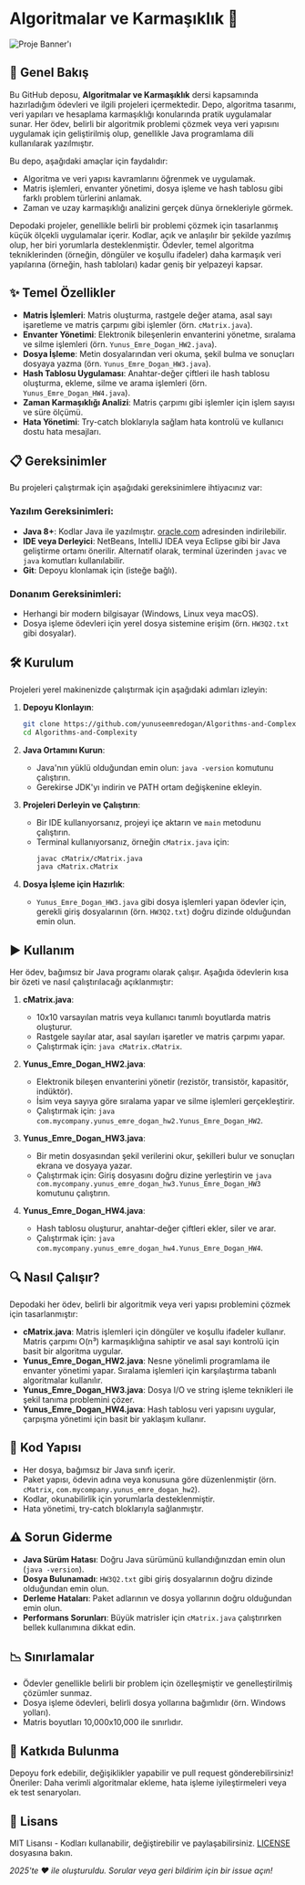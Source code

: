 # Algoritmalar ve Karmaşıklık 🚀

![Proje Banner'ı](https://github.com/yunuseemredogan/screenshots-.gitkeep/blob/main/algorithms-complexity.png)

## 📖 Genel Bakış
Bu GitHub deposu, **Algoritmalar ve Karmaşıklık** dersi kapsamında hazırladığım ödevleri ve ilgili projeleri içermektedir. Depo, algoritma tasarımı, veri yapıları ve hesaplama karmaşıklığı konularında pratik uygulamalar sunar. Her ödev, belirli bir algoritmik problemi çözmek veya veri yapısını uygulamak için geliştirilmiş olup, genellikle Java programlama dili kullanılarak yazılmıştır.

Bu depo, aşağıdaki amaçlar için faydalıdır:
- Algoritma ve veri yapısı kavramlarını öğrenmek ve uygulamak.
- Matris işlemleri, envanter yönetimi, dosya işleme ve hash tablosu gibi farklı problem türlerini anlamak.
- Zaman ve uzay karmaşıklığı analizini gerçek dünya örnekleriyle görmek.

Depodaki projeler, genellikle belirli bir problemi çözmek için tasarlanmış küçük ölçekli uygulamalar içerir. Kodlar, açık ve anlaşılır bir şekilde yazılmış olup, her biri yorumlarla desteklenmiştir. Ödevler, temel algoritma tekniklerinden (örneğin, döngüler ve koşullu ifadeler) daha karmaşık veri yapılarına (örneğin, hash tabloları) kadar geniş bir yelpazeyi kapsar.

## ✨ Temel Özellikler
- **Matris İşlemleri**: Matris oluşturma, rastgele değer atama, asal sayı işaretleme ve matris çarpımı gibi işlemler (örn. `cMatrix.java`).
- **Envanter Yönetimi**: Elektronik bileşenlerin envanterini yönetme, sıralama ve silme işlemleri (örn. `Yunus_Emre_Dogan_HW2.java`).
- **Dosya İşleme**: Metin dosyalarından veri okuma, şekil bulma ve sonuçları dosyaya yazma (örn. `Yunus_Emre_Dogan_HW3.java`).
- **Hash Tablosu Uygulaması**: Anahtar-değer çiftleri ile hash tablosu oluşturma, ekleme, silme ve arama işlemleri (örn. `Yunus_Emre_Dogan_HW4.java`).
- **Zaman Karmaşıklığı Analizi**: Matris çarpımı gibi işlemler için işlem sayısı ve süre ölçümü.
- **Hata Yönetimi**: Try-catch bloklarıyla sağlam hata kontrolü ve kullanıcı dostu hata mesajları.

## 📋 Gereksinimler
Bu projeleri çalıştırmak için aşağıdaki gereksinimlere ihtiyacınız var:

### Yazılım Gereksinimleri:
- **Java 8+**: Kodlar Java ile yazılmıştır. [oracle.com](https://www.oracle.com/java/technologies/javase-downloads.html) adresinden indirilebilir.
- **IDE veya Derleyici**: NetBeans, IntelliJ IDEA veya Eclipse gibi bir Java geliştirme ortamı önerilir. Alternatif olarak, terminal üzerinden `javac` ve `java` komutları kullanılabilir.
- **Git**: Depoyu klonlamak için (isteğe bağlı).

### Donanım Gereksinimleri:
- Herhangi bir modern bilgisayar (Windows, Linux veya macOS).
- Dosya işleme ödevleri için yerel dosya sistemine erişim (örn. `HW3Q2.txt` gibi dosyalar).

## 🛠️ Kurulum
Projeleri yerel makinenizde çalıştırmak için aşağıdaki adımları izleyin:

1. **Depoyu Klonlayın**:
   ```bash
   git clone https://github.com/yunuseemredogan/Algorithms-and-Complexity.git
   cd Algorithms-and-Complexity
   ```

2. **Java Ortamını Kurun**:
   - Java'nın yüklü olduğundan emin olun: `java -version` komutunu çalıştırın.
   - Gerekirse JDK'yı indirin ve PATH ortam değişkenine ekleyin.

3. **Projeleri Derleyin ve Çalıştırın**:
   - Bir IDE kullanıyorsanız, projeyi içe aktarın ve `main` metodunu çalıştırın.
   - Terminal kullanıyorsanız, örneğin `cMatrix.java` için:
     ```bash
     javac cMatrix/cMatrix.java
     java cMatrix.cMatrix
     ```

4. **Dosya İşleme için Hazırlık**:
   - `Yunus_Emre_Dogan_HW3.java` gibi dosya işlemleri yapan ödevler için, gerekli giriş dosyalarının (örn. `HW3Q2.txt`) doğru dizinde olduğundan emin olun.

## ▶️ Kullanım
Her ödev, bağımsız bir Java programı olarak çalışır. Aşağıda ödevlerin kısa bir özeti ve nasıl çalıştırılacağı açıklanmıştır:

1. **cMatrix.java**:
   - 10x10 varsayılan matris veya kullanıcı tanımlı boyutlarda matris oluşturur.
   - Rastgele sayılar atar, asal sayıları işaretler ve matris çarpımı yapar.
   - Çalıştırmak için: `java cMatrix.cMatrix`.

2. **Yunus_Emre_Dogan_HW2.java**:
   - Elektronik bileşen envanterini yönetir (rezistör, transistör, kapasitör, indüktör).
   - İsim veya sayıya göre sıralama yapar ve silme işlemleri gerçekleştirir.
   - Çalıştırmak için: `java com.mycompany.yunus_emre_dogan_hw2.Yunus_Emre_Dogan_HW2`.

3. **Yunus_Emre_Dogan_HW3.java**:
   - Bir metin dosyasından şekil verilerini okur, şekilleri bulur ve sonuçları ekrana ve dosyaya yazar.
   - Çalıştırmak için: Giriş dosyasını doğru dizine yerleştirin ve `java com.mycompany.yunus_emre_dogan_hw3.Yunus_Emre_Dogan_HW3` komutunu çalıştırın.

4. **Yunus_Emre_Dogan_HW4.java**:
   - Hash tablosu oluşturur, anahtar-değer çiftleri ekler, siler ve arar.
   - Çalıştırmak için: `java com.mycompany.yunus_emre_dogan_hw4.Yunus_Emre_Dogan_HW4`.

## 🔍 Nasıl Çalışır?
Depodaki her ödev, belirli bir algoritmik veya veri yapısı problemini çözmek için tasarlanmıştır:
- **cMatrix.java**: Matris işlemleri için döngüler ve koşullu ifadeler kullanır. Matris çarpımı O(n³) karmaşıklığına sahiptir ve asal sayı kontrolü için basit bir algoritma uygular.
- **Yunus_Emre_Dogan_HW2.java**: Nesne yönelimli programlama ile envanter yönetimi yapar. Sıralama işlemleri için karşılaştırma tabanlı algoritmalar kullanılır.
- **Yunus_Emre_Dogan_HW3.java**: Dosya I/O ve string işleme teknikleri ile şekil tanıma problemini çözer.
- **Yunus_Emre_Dogan_HW4.java**: Hash tablosu veri yapısını uygular, çarpışma yönetimi için basit bir yaklaşım kullanır.

## 🧱 Kod Yapısı
- Her dosya, bağımsız bir Java sınıfı içerir.
- Paket yapısı, ödevin adına veya konusuna göre düzenlenmiştir (örn. `cMatrix`, `com.mycompany.yunus_emre_dogan_hw2`).
- Kodlar, okunabilirlik için yorumlarla desteklenmiştir.
- Hata yönetimi, try-catch bloklarıyla sağlanmıştır.

## ⚠️ Sorun Giderme
- **Java Sürüm Hatası**: Doğru Java sürümünü kullandığınızdan emin olun (`java -version`).
- **Dosya Bulunamadı**: `HW3Q2.txt` gibi giriş dosyalarının doğru dizinde olduğundan emin olun.
- **Derleme Hataları**: Paket adlarının ve dosya yollarının doğru olduğundan emin olun.
- **Performans Sorunları**: Büyük matrisler için `cMatrix.java` çalıştırırken bellek kullanımına dikkat edin.

## 📉 Sınırlamalar
- Ödevler genellikle belirli bir problem için özelleşmiştir ve genelleştirilmiş çözümler sunmaz.
- Dosya işleme ödevleri, belirli dosya yollarına bağımlıdır (örn. Windows yolları).
- Matris boyutları 10,000x10,000 ile sınırlıdır.

## 🤝 Katkıda Bulunma
Depoyu fork edebilir, değişiklikler yapabilir ve pull request gönderebilirsiniz! Öneriler: Daha verimli algoritmalar ekleme, hata işleme iyileştirmeleri veya ek test senaryoları.

## 📜 Lisans
MIT Lisansı - Kodları kullanabilir, değiştirebilir ve paylaşabilirsiniz. [LICENSE](LICENSE) dosyasına bakın.

*2025'te ❤️ ile oluşturuldu. Sorular veya geri bildirim için bir issue açın!*
